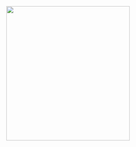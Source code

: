 <p align="center">
<img src="https://mhabibr02.github.io/Page-Web-Development/assets/img/portfolio/webdev-41.png" width="80%" height="30%">
</p>
